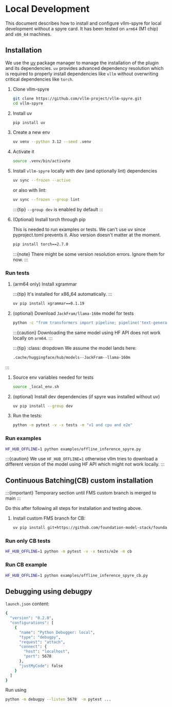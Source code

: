# Local Development

This document describes how to install and configure vllm-spyre for local
development without a spyre card. It has been tested on `arm64` (M1 chip)
and `x86_64` machines.

## Installation

We use the [uv](https://docs.astral.sh/uv/) package manager to manage the
installation of the plugin and its dependencies. `uv` provides advanced
dependency resolution which is required to properly install dependencies like
`vllm` without overwriting critical dependencies like `torch`.

1. Clone vllm-spyre

   ```sh
   git clone https://github.com/vllm-project/vllm-spyre.git
   cd vllm-spyre
   ```

1. Install uv
  
   ```sh
   pip install uv
   ```
  
1. Create a new env

   ```sh
   uv venv --python 3.12 --seed .venv
   ```

1. Activate it
  
   ```sh
   source .venv/bin/activate
   ```

1. Install `vllm-spyre` locally with dev (and optionally lint) dependencies
  
   ```sh
   uv sync --frozen --active
   ```
  
   or also with lint:
  
   ```sh
   uv sync --frozen --group lint
   ```

   :::{tip}
   `--group dev` is enabled by default
   :::

1. (Optional) Install torch through pip
  
   This is needed to run examples or tests.
   We can't use uv since pyproject.toml prevents it.
   Also version doesn't matter at the moment.
  
   ```sh
   pip install torch==2.7.0
   ```
  
   :::{note}
   There might be some version resolution errors.
   Ignore them for now.
   :::

### Run tests
  
1. (arm64 only) Install xgrammar
  
   :::{tip}
   It's installed for x86_64 automatically.
   :::

   ```sh
   uv pip install xgrammar==0.1.19
   ```

2. (optional)  Download `JackFram/llama-160m` model for tests

   ```sh
   python -c "from transformers import pipeline; pipeline('text-generation', model='JackFram/llama-160m')"
   ```

   :::{caution}
   Downloading the same model using HF API does not work locally on `arm64`.
   :::

   :::{tip}
   :class: dropdown
   We assume the model lands here:

   ```sh
   .cache/huggingface/hub/models--JackFram--llama-160m
   ```
  
:::

1. Source env variables needed for tests

   ```sh
   source _local_env.sh
   ```

2. (optional) Install dev dependencies (if spyre was installed without uv)
  
   ```sh
   uv pip install --group dev
   ```

3. Run the tests:
  
   ```sh
   python -m pytest -v -x tests -m "v1 and cpu and e2e"
   ```

### Run examples

```sh
HF_HUB_OFFLINE=1 python examples/offline_inference_spyre.py
```

:::{caution}
We use `HF_HUB_OFFLINE=1` otherwise vllm tries to download a
different version of the model using HF API which might not work locally.
:::

## Continuous Batching(CB) custom installation

:::{important}
Temporary section until FMS custom branch is merged to main
:::

Do this after following all steps for installation and testing above.

1. Install custom FMS branch for CB:

   ```sh
   uv pip install git+https://github.com/foundation-model-stack/foundation-model-stack.git@paged_attn_mock --force-reinstall
   ```

### Run only CB tests

```sh
HF_HUB_OFFLINE=1 python -m pytest -v -x tests/e2e -m cb
```

### Run CB example

```sh
HF_HUB_OFFLINE=1 python examples/offline_inference_spyre_cb.py
```

## Debugging using debugpy

`launch.json` content:

```sh
{
  "version": "0.2.0",
  "configurations": [
    {
      "name": "Python Debugger: local",
      "type": "debugpy",
      "request": "attach",
      "connect": {
        "host": "localhost",
        "port": 5678
      },
      "justMyCode": false
    }
  ]
}

```

Run using

```sh
python -m debugpy --listen 5678  -m pytest ...
```
